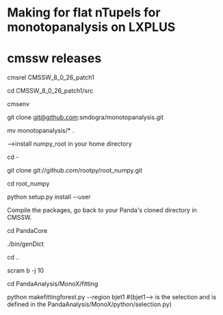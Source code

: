 # Making for flat nTupels for  monotopanalysis on LXPLUS  
# cmssw releases

cmsrel CMSSW_8_0_26_patch1

cd CMSSW_8_0_26_patch1/src

cmsenv

git clone  git@github.com:smdogra/monotopanalysis.git

mv monotopanalysis/*  .

-->install numpy_root in your home directory

cd -

git clone git://github.com/rootpy/root_numpy.git

cd root_numpy

python setup.py install --user

Compile the packages, go back to your Panda's cloned directory in CMSSW.

cd PandaCore

./bin/genDict

cd ..

scram b -j 10

cd PandaAnalysis/MonoX/fitting

python makefittingforest.py --region bjet1 #(bjet1--> is  the selection and is defined in the  PandaAnalysis/MonoX/python/selection.py)
